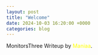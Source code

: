 ```yaml
---
layout: post
title: "Welcome"
date: 2024-10-03 16:20:00 +0000
categories: blog
---
```


MonitorsThree Writeup by <span style="color:yellow">Maniaa</span>.
